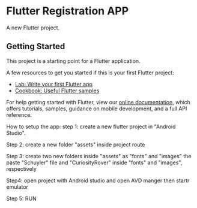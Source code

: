 # Flutter Registration APP

A new Flutter project.

## Getting Started

This project is a starting point for a Flutter application.

A few resources to get you started if this is your first Flutter project:

- [Lab: Write your first Flutter app](https://flutter.dev/docs/get-started/codelab)
- [Cookbook: Useful Flutter samples](https://flutter.dev/docs/cookbook)

For help getting started with Flutter, view our
[online documentation](https://flutter.dev/docs), which offers tutorials,
samples, guidance on mobile development, and a full API reference.


How to setup the app:
step 1: create a new flutter project in "Android Studio".

Step 2: create a new folder "assets" inside project route

Step 3: create two new folders inside "assets" as "fonts" and "images"
the paste "Schuyler" file and "CuriosityRover" inside "fonts" and "images", respectively

Step4: open project with Android studio and open AVD manger then startr emulator

Step 5: RUN

